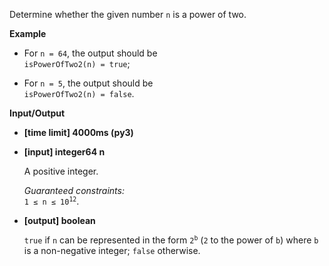 <div class="markdown"><p>Determine whether the given number <code>n</code> is a power of two.</p>
<p><strong>Example</strong></p>
<ul>
<li>
<p>For <code>n = 64</code>, the output should be<br>
<code>isPowerOfTwo2(n) = true</code>;</p>
</li>
<li>
<p>For <code>n = 5</code>, the output should be<br>
<code>isPowerOfTwo2(n) = false</code>.</p>
</li>
</ul>
<p><strong>Input/Output</strong></p>
<ul>
<li><strong>[time limit] 4000ms (py3)</strong></li>
</ul>
<ul>
<li>
<p><strong>[input] integer64 n</strong></p>
<p>A positive integer.</p>
<p><em>Guaranteed constraints:</em><br>
<code>1 ≤ n ≤ 10<sup>12</sup></code>.</p>
</li>
<li>
<p><strong>[output] boolean</strong></p>
<p><code>true</code> if <code>n</code> can be represented in the form <code>2<sup>b</sup></code> (<code>2</code> to the power of <code>b</code>) where <code>b</code> is a non-negative integer; <code>false</code> otherwise.</p>
</li>
</ul>
</div>